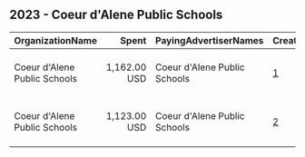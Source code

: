 ## 2023 - Coeur d'Alene Public Schools 
|OrganizationName|Spent|PayingAdvertiserNames|CreativeUrls|Impressions|Genders|AgeBrackets|CountryCodes|BillingAddresses|CandidateBallotInformation|
|:---|---:|:---|:---|---:|:---|:---|:---|:---|:---|
|Coeur d'Alene Public Schools|1,162.00 USD|Coeur d'Alene Public Schools|[1](https://www.snap.com/political-ads/asset/daec39cfe7917fa8e2a47cd9a559278542c4499076d93e328d2058bf9871b08e?mediaType=mp4)|89,362||49-|united states|"1400 N. Northwood Center Ct.,Coeur d'Alene,83814,US"|CDA School District March Levy 2023|
|Coeur d'Alene Public Schools|1,123.00 USD|Coeur d'Alene Public Schools|[2](https://www.snap.com/political-ads/asset/5ed31e767b3590a9607ca98793dd77f6db267786dc4307dc1ed3168474307595?mediaType=mp4)|83,146||49-|united states|"1400 N. Northwood Center Ct.,Coeur d'Alene,83814,US"|CDA School District March Levy 2023|
